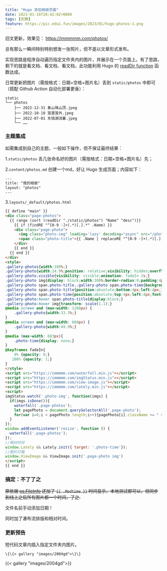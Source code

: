 ```yaml
---
title: "Hugo 添加相册页面"
date: 2023-01-16T20:42:02+0800
tags: [折腾]
feature: https://pic.edui.fun/images/2023/01/hugo-photos-1.png
---
```


旧文更新，效果见： <https://immmmm.com/photos/>

总有那么一瞬间特别特别想发一张照片，但不是以文章形式发布。

实现思路是程序自动遍历指定文件夹内的图片，并展示在一个页面上。有了思路，剩下的就是看文档、看文档、看文档，此功能利用 Hugo 的 [readDir function](https://gohugo.io/templates/files/) 函数达成。

<!--more-->

日常更新把图片（需按格式：日期+空格+图片名）丢到 `static/photos` 中即可（搭配 Github Action 自动化部署更香）：

```
static
└── photos
    ├── 2022-12-31 象山珠山顶.jpeg
    ├── 2022-10-10 笼里笼外.jpeg
    ├── 2022-07-01 东钱湖消暑.jpeg
    └── ……
``` 

### 主题集成

如需集成到自己的主题，一般如下操作，但不保证最终结果：

1.`static/photos` 丢几张命名好的图片（需按格式：日期+空格+图片名）先；

2.`content/photos.md` 创建一个md，好让 Hugo 生成页面；内容如下：

```html
---
title: "我的相册"
layout: "photos"
---
```

3.`layouts/_default/photos.html`
```html
{{ define "main" }}
<div class="page-photos">
  {{ range (sort (readDir "./static/photos") "Name" "desc")}}
    {{ if (findRE "^[0-9 -]+(.*)[.].*" .Name) }}
    <div class="page-photo">
      <img class="photo-img" loading='lazy' decoding="async" src="/photos/{{ .Name }}" alt="{{ .Name }}" />
      <span class="photo-title">{{ .Name | replaceRE "^[0-9 -]+(.*)[.].*" "$1"}}</span><span class="photo-time">{{ .Name | replaceRE "^([0-9-]+).*[.].*" "$1" }}</span>
    </div>
    {{ end }}
  {{ end }}
</div>
<style>
.gallery-photos{width:100%;}
.gallery-photo{width:24.9%;position: relative;visibility: hidden;overflow: hidden;}
.gallery-photo.visible{visibility: visible;animation: fadeIn 2s;}
.gallery-photo img{display: block;width:100%;border-radius:0;padding:4px;animation: fadeIn 1s;cursor: pointer;transition: all .4s ease-in-out;}
.gallery-photo span.photo-title,.gallery-photo span.photo-time{background: rgba(0, 0, 0, 0.3);padding:0px 8px;font-size:0.9rem;color: #fff;display:none;animation: fadeIn 1s;}
.gallery-photo span.photo-title{position:absolute;bottom:4px;left:4px;}
.gallery-photo span.photo-time{position:absolute;top:4px;left:4px;font-size:0.8rem;}
.gallery-photo:hover span.photo-title{display:block;}
.gallery-photo:hover img{transform: scale(1.1);}
@media screen and (max-width: 1280px) {
	.gallery-photo{width:33.3%;}
}
@media screen and (max-width: 860px) {
	.gallery-photo{width:49.9%;}
}
@media (max-width: 683px){
	.photo-time{display: none;}
}
@keyframes fadeIn{
	0% {opacity: 0;}
   100% {opacity: 1;}
}
</style>
<script src="https://immmmm.com/waterfall.min.js"></script>
<script src="https://immmmm.com/imgStatus.min.js"></script>
<script src="https://immmmm.com/view-image.js"></script>
<script src="https://immmmm.com/lately.min.js"></script>
<script>
imgStatus.watch('.photo-img', function(imgs) {
  if(imgs.isDone()){
    waterfall('.page-photos');
    let pagePhoto = document.querySelectorAll('.page-photo');
    for(var i=0;i < pagePhoto.length;i++){pagePhoto[i].className += " visible"};
  }
});
window.addEventListener('resize', function () {
  waterfall('.page-photos');
});
//相对时间
window.Lately && Lately.init({ target: '.photo-time'});
//图片灯箱
window.ViewImage && ViewImage.init('.page-photo img')
</script>
{{ end }}
```

### 搞定：不了了之

~~原依据 [os.FileInfo](https://golang.org/pkg/os/#FileInfo) 还加了 `{{ .Modtime }}` 时间显示，本地测试都可以，但同步到线上之后所有图片都一个时间，了之.~~

文件名前手动添加日期！

同时加了瀑布流排版和相对时间。


### 更新预告

短代码文章内插入指定文件夹内图片。

```
\{\{< gallery "images/2004gd">\}\}
```


{{< gallery "images/2004gd">}}